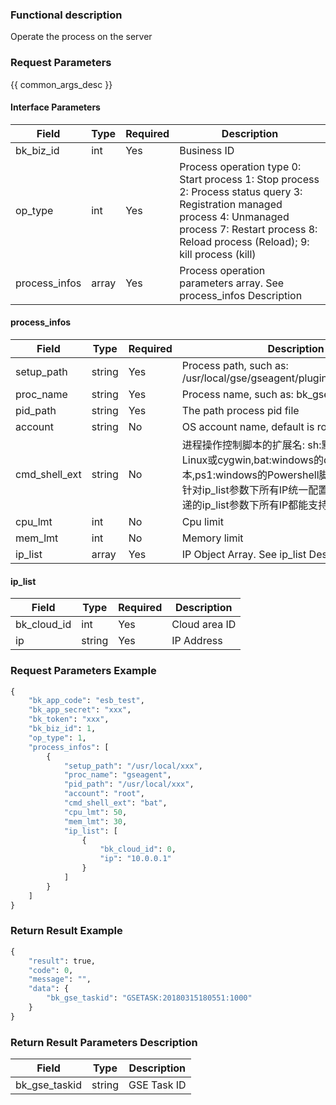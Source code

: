 ### Functional description

Operate the process on the server

### Request Parameters

{{ common_args_desc }}

#### Interface Parameters

| Field        |  Type      | Required   |  Description      |
|-------------|------------|--------|------------|
| bk_biz_id     |  int       | Yes     | Business ID |
| op_type       |  int       | Yes     | Process operation type 0: Start process 1: Stop process 2: Process status query 3: Registration managed process 4: Unmanaged process 7: Restart process 8: Reload process (Reload); 9: kill process (kill) |
| process_infos |  array     | Yes     | Process operation parameters array. See process_infos Description |

#### process_infos

| Field        |  Type      | Required   |  Description      |
|-------------|------------|--------|------------|
| setup_path    |  string    | Yes     | Process path, such as: /usr/local/gse/gseagent/plugins/unifyTlogc/sbin |
| proc_name     |  string    | Yes     | Process name, such as: bk_gse_unifyTlogc |
| pid_path      |  string    | Yes     | The path process pid file |
| account       |  string    | No     | OS account name, default is root |
| cmd_shell_ext |  string    | No     | 进程操作控制脚本的扩展名: sh:默认值shell适于Linux或cygwin,bat:windows的dos脚本,ps1:windows的Powershell脚本;注意：这个是针对ip_list参数下所有IP统一配置，所以确保接口传递的ip_list参数下所有IP都能支持指定的脚本。 |
| cpu_lmt       |  int       | No     | Cpu limit |
| mem_lmt       |  int       | No     | Memory limit |
| ip_list       |  array     | Yes     | IP Object Array. See ip_list Description |

#### ip_list

| Field        |  Type      | Required   |  Description      |
|-------------|------------|--------|------------|
| bk_cloud_id |  int    | Yes     | Cloud area ID |
| ip          |  string | Yes     | IP Address |

### Request Parameters Example

```python
{
    "bk_app_code": "esb_test",
    "bk_app_secret": "xxx",
    "bk_token": "xxx",
    "bk_biz_id": 1,
    "op_type": 1,
    "process_infos": [
        {
            "setup_path": "/usr/local/xxx",
            "proc_name": "gseagent",
            "pid_path": "/usr/local/xxx",
            "account": "root",
            "cmd_shell_ext": "bat",
            "cpu_lmt": 50,
            "mem_lmt": 30,
            "ip_list": [
                {
                    "bk_cloud_id": 0,
                    "ip": "10.0.0.1"
                }
            ]
        }
    ]
}
```

### Return Result Example

```python
{
    "result": true,
    "code": 0,
    "message": "",
    "data": {
        "bk_gse_taskid": "GSETASK:20180315180551:1000"
    }
}
```

### Return Result Parameters Description

| Field      | Type      | Description      |
|-----------|-----------|-----------|
| bk_gse_taskid       | string       | GSE Task ID |
